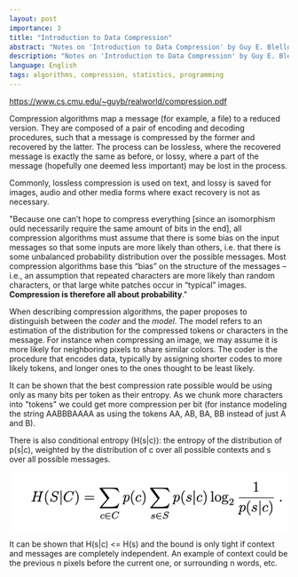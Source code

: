 ```yaml
---
layout: post
importance: 3
title: "Introduction to Data Compression"
abstract: "Notes on 'Introduction to Data Compression' by Guy E. Blelloch, Computer Science Department, Carnegie Mellon University. Currently a work in progress."
description: "Notes on 'Introduction to Data Compression' by Guy E. Blelloch, Computer Science Department, Carnegie Mellon University. Currently a work in progress."
language: English
tags: algorithms, compression, statistics, programming
---
```



<https://www.cs.cmu.edu/~guyb/realworld/compression.pdf>

Compression algorithms map a message (for example, a file) to a reduced version. They are composed of a pair of encoding and decoding procedures, such that a message is compressed by the former and recovered by the latter. The process can be lossless, where the recovered message is exactly the same as before, or lossy, where a part of the message (hopefully one deemed less important) may be lost in the process.

Commonly, lossless compression is used on text, and lossy is saved for images, audio and other media forms where exact recovery is not as necessary.

"Because one can’t hope to compress everything \[since an isomorphism ould necessarily require the same amount of bits in the end], all compression algorithms must assume that
there is some bias on the input messages so that some inputs are more likely than others, i.e. that
there is some unbalanced probability distribution over the possible messages. Most compression
algorithms base this “bias” on the structure of the messages – i.e., an assumption that repeated
characters are more likely than random characters, or that large white patches occur in “typical”
images. **Compression is therefore all about probability**."

When describing compression algorithms, the paper proposes to distinguish between the *coder* and the *model*. The model refers to an estimation of the distribution for the compressed tokens or characters in the message. For instance when compressing an image, we may assume it is more likely for neighboring pixels to share similar colors. The coder is the procedure that encodes data, typically by assigning shorter codes to more likely tokens, and longer ones to the ones thought to be least likely.

It can be shown that the best compression rate possible would be using only as many bits per token as their entropy. As we chunk more characters into "tokens" we could get more compression per bit (for instance modeling the string AABBBAAAA as using the tokens AA, AB, BA, BB instead of just A and B).

There is also conditional entropy (H(s\|c)): the entropy of the distribution of p(s\|c), weighted by the distribution of c over all possible contexts and s over all possible messages.

![](image/compression1.png)

It can be shown that H(s\|c) <= H(s) and the bound is only tight if context and messages are completely independent. An example of context could be the previous n pixels before the current one, or surrounding n words, etc. 






